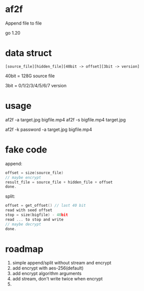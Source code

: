 # af2f
Append file to file

go 1.20

# data struct
`[source_file][hidden_file][40bit -> offset][3bit -> version]`

40bit = 128G source file

3bit = 0/1/2/3/4/5/6/7 version

# usage
af2f -a target.jpg bigfile.mp4
af2f -s bigfile.mp4 target.jpg

af2f -k password -a target.jpg bigfile.mp4

# fake code
append:
```c
offset = size(source_file)
// maybe encrypt
result_file = source_file + hidden_file + offset
done.
```

split:
```c
offset = get_offset() // last 40 bit
read with seed offset
stop = size(bigfile) - 40bit
read ... to stop and write
// maybe decrypt
done.
```


# roadmap
1. simple append/split without stream and encrypt
2. add encrypt with aes-256(default)
3. add encrypt algorithm arguments
4. add stream, don't write twice when encrypt
5. 
